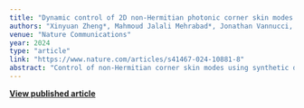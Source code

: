 ```yaml
---
title: "Dynamic control of 2D non‑Hermitian photonic corner skin modes in synthetic dimensions"
authors: "Xinyuan Zheng*, Mahmoud Jalali Mehrabad*, Jonathan Vannucci, Kevin Li, Avik Dutt, Mohammad Hafezi, Sunil Mittal, Edo Waks"
venue: "Nature Communications"
year: 2024
type: "article"
link: "https://www.nature.com/articles/s41467-024-10881-8"
abstract: "Control of non‑Hermitian corner skin modes using synthetic dimensions in photonic lattices."
---
```


**[View published article](https://www.nature.com/articles/s41467-024-10881-8)**
